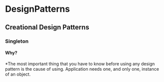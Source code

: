 # DesignPatterns

## Creational Design Patterns

###  Singleton

#### Why?

*The most important thing that you have to know before using any design pattern is the cause of using. 
Application needs one, and only one, instance of an object.

